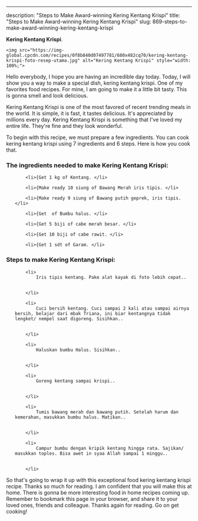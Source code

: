 ---
description: "Steps to Make Award-winning Kering Kentang Krispi"
title: "Steps to Make Award-winning Kering Kentang Krispi"
slug: 869-steps-to-make-award-winning-kering-kentang-krispi

<p>
	<strong>Kering Kentang Krispi</strong>. 
	
</p>
<p>
	
	<img src="https://img-global.cpcdn.com/recipes/0f8b840d07497781/680x482cq70/kering-kentang-krispi-foto-resep-utama.jpg" alt="Kering Kentang Krispi" style="width: 100%;">
	
	
</p>
<p>
	Hello everybody, I hope you are having an incredible day today. Today, I will show you a way to make a special dish, kering kentang krispi. One of my favorites food recipes. For mine, I am going to make it a little bit tasty. This is gonna smell and look delicious.
</p>
	
<p>
	
</p>
<p>
	Kering Kentang Krispi is one of the most favored of recent trending meals in the world. It is simple, it is fast, it tastes delicious. It's appreciated by millions every day. Kering Kentang Krispi is something that I've loved my entire life. They're fine and they look wonderful.
</p>

<p>
To begin with this recipe, we must prepare a few ingredients. You can cook kering kentang krispi using 7 ingredients and 6 steps. Here is how you cook that.
</p>

<h3>The ingredients needed to make Kering Kentang Krispi:</h3>

<ol>
	
		<li>{Get 1 kg of Kentang. </li>
	
		<li>{Make ready 10 siung of Bawang Merah iris tipis. </li>
	
		<li>{Make ready 9 siung of Bawang putih geprek, iris tipis. </li>
	
		<li>{Get  of Bumbu halus. </li>
	
		<li>{Get 5 biji of cabe merah besar. </li>
	
		<li>{Get 10 biji of cabe rawit. </li>
	
		<li>{Get 1 sdt of Garam. </li>
	
</ol>
<p>
	
</p>

<h3>Steps to make Kering Kentang Krispi:</h3>

<ol>
	
		<li>
			Iris tipis kentang. Pake alat kayak di foto lebih cepat..
			
			
		</li>
	
		<li>
			Cuci bersih kentang. Cuci sampai 2 kali atau sampai airnya bersih, belajar dari mbak Triana, ini biar kentangnya tidak lengket/ nempel saat digoreng. Sisihkan..
			
			
		</li>
	
		<li>
			Haluskan bumbu Halus. Sisihkan..
			
			
		</li>
	
		<li>
			Goreng kentang sampai krispi..
			
			
		</li>
	
		<li>
			Tumis bawang merah dan bawang putih. Setelah harum dan kemerahan, masukkan bumbu halus. Matikan..
			
			
		</li>
	
		<li>
			Campur bumbu dengan kripik kentang hingga rata. Sajikan/ masukkan toples. Bisa awet in syaa Allah sampai 1 minggu..
			
			
		</li>
	
</ol>

<p>
	
</p>

<p>
	So that's going to wrap it up with this exceptional food kering kentang krispi recipe. Thanks so much for reading. I am confident that you will make this at home. There is gonna be more interesting food in home recipes coming up. Remember to bookmark this page in your browser, and share it to your loved ones, friends and colleague. Thanks again for reading. Go on get cooking!
</p>
